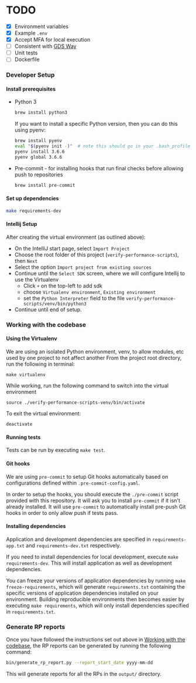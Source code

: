# TODO

- [x] Environment variables
- [x] Example `.env`
- [x] Accept MFA for local execution 
- [ ] Consistent with [GDS Way](https://gds-way.cloudapps.digital/manuals/programming-languages/python/python.html#writing-python-at-gds)
- [ ] Unit tests
- [ ] Dockerfile

### Developer Setup 

#### Install prerequisites

- Python 3
  ```bash
  brew install python3
  ```
  If you want to install a specific Python version, then you can do this using pyenv:
  ```bash
  brew install pyenv
  eval "$(pyenv init -)"  # note this should go in your .bash_profile
  pyenv install 3.6.6
  pyenv global 3.6.6
  ```

- Pre-commit - for installing hooks that run final checks before allowing push to repositories
  ```bash
  brew install pre-commit
  ```
  
#### Set up dependencies
```bash
make requirements-dev
```

#### Intellij Setup

After creating the virtual environment (as outlined above):
- On the IntelliJ start page, select `Import Project`
- Choose the root folder of this project (`verify-performance-scripts`), then `Next`
- Select the option `Import project from existing sources`
- Continue until the `Select SDK` screen, where we will configure Intellij to use the Virtualenv
  - Click `+` on the top-left to add sdk 
  - choose `Virtualenv environment`, `Existing environment` 
  - set the `Python Interpreter` field to the file `verify-performance-scripts/venv/bin/python3`
- Continue until end of setup.


### Working with the codebase

#### Using the Virtualenv
We are using an isolated Python environment, venv, to allow modules, etc used by one project to not affect another
From the project root directory, run the following in terminal:
```
make virtualenv
```

While working, run the following command to switch into the virtual environment
```
source ./verify-performance-scripts-venv/bin/activate
```

To exit the virtual environment:
```
deactivate
```

#### Running tests
Tests can be run by executing `make test`.

#### Git hooks
We are using `pre-commit` to setup Git hooks automatically based on configurations defined within 
`.pre-commit-config.yaml`. 

In order to setup the hooks, you should execute the `./pre-commit` script provided with this 
repository. It will ask you to install `pre-commit` if it isn't already installed. It will use 
`pre-commit` to automatically install pre-push Git hooks in order to only allow push if tests 
pass.

#### Installing dependencies
Application and development dependencies are specified in `requirements-app.txt` and 
`requirements-dev.txt` respectively.

If you need to install dependencies for local development, execute `make requirements-dev`. This 
will install application as well as development dependencies. 

You can freeze your versions of 
application dependencies by running `make freeze-requirements`, which will generate 
`requirements.txt` containing the specific versions of application dependencies installed on your 
environment. Building reproducible environments then becomes easier by executing 
`make requirements`, which will only install dependencies specified in `requirements.txt`.

### Generate RP reports
Once you have followed the instructions set out above in 
[Working with the codebase](#working-with-the-codebase), the RP reports can be generated by 
running the following command:
```bash
bin/generate_rp_report.py --report_start_date yyyy-mm-dd
```
This will generate reports for all the RPs in the `output/` directory.
